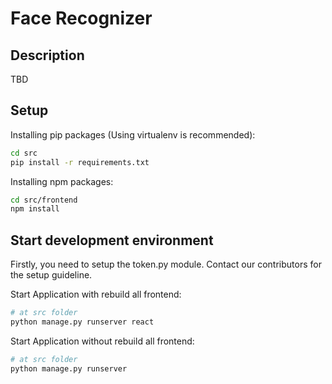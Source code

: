 # Face Recognizer

## Description

TBD

## Setup

Installing pip packages (Using virtualenv is recommended):

```bash
cd src
pip install -r requirements.txt
```

Installing npm packages:

```bash
cd src/frontend
npm install
```

## Start development environment

Firstly, you need to setup the token.py module. Contact our contributors for the setup guideline.

Start Application with rebuild all frontend:
```bash
# at src folder
python manage.py runserver react
```

Start Application without rebuild all frontend:
```bash
# at src folder
python manage.py runserver
```
